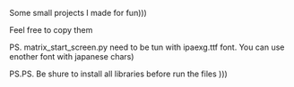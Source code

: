 Some small projects I made for fun))) 

Feel free to copy them 

PS. matrix_start_screen.py need to be tun with ipaexg.ttf font. You can use enother font with japanese chars)

PS.PS. Be shure to install all libraries before run the files )))
